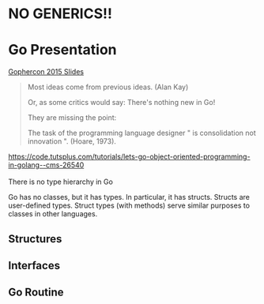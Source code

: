 # NO GENERICS!!
# Go Presentation


[Gophercon 2015 Slides](https://talks.golang.org/2015/gophercon-goevolution.slide#1)

>Most ideas come from previous ideas.
>(Alan Kay)
>
>Or, as some critics would say: There's nothing new in Go!
>
>They are missing the point:
>
>The task of the programming language designer " is consolidation not innovation ".
>(Hoare, 1973).


https://code.tutsplus.com/tutorials/lets-go-object-oriented-programming-in-golang--cms-26540  
<br>
There is no type hierarchy in Go

Go has no classes, but it has types. In particular, it has structs. Structs are user-defined types. Struct types (with methods) serve similar purposes to classes in other languages.

## Structures

## Interfaces  

## Go Routine
